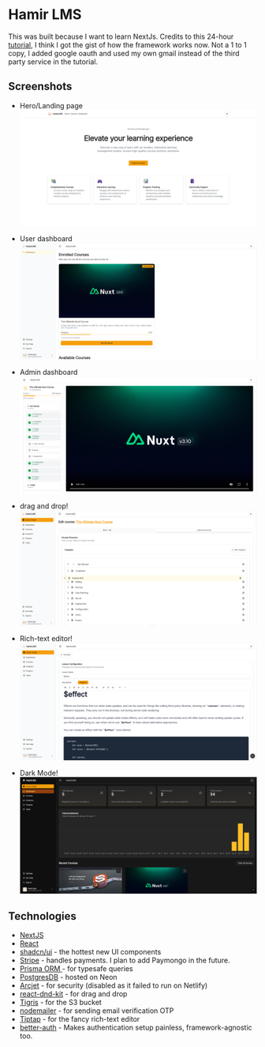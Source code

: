 # Hamir LMS

This was built because I want to learn NextJs. Credits to this 24-hour [tutorial](https://youtu.be/xqoYkX4hfwg?si=h1qvz1GIaDNCPg99), I think I got the gist of how the framework works now. Not a 1 to 1 copy, I added google oauth and used my own gmail instead of the third party service in the tutorial.

## Screenshots

- Hero/Landing page
  ![alt text](screenshots/image-2.png)

- User dashboard
  ![alt text](screenshots/image-3.png)

- Admin dashboard
  ![alt text](screenshots/image-1.png)

- drag and drop!
  ![alt text](screenshots/image-4.png)

- Rich-text editor!
  ![alt text](screenshots/image-5.png)

- Dark Mode!
  ![alt text](screenshots/image-6.png)

## Technologies

- [NextJS](nextjs.org)
- [React](https://react.dev/)
- [shadcn/ui](https://ui.shadcn.com/) - the hottest new UI components
- [Stripe](https://stripe.com/) - handles payments. I plan to add Paymongo in the future.
- [Prisma ORM ](https://www.prisma.io/orm)- for typesafe queries
- [PostgresDB](https://neon.com/) - hosted on Neon
- [Arcjet](https://arcjet.com/) - for security (disabled as it failed to run on Netlify)
- [react-dnd-kit](https://dndkit.com/) - for drag and drop
- [Tigris](https://www.tigrisdata.com/) - for the S3 bucket
- [nodemailer](https://nodemailer.com/) - for sending email verification OTP
- [Tiptap](https://tiptap.dev/) - for the fancy rich-text editor
- [better-auth](https://www.better-auth.com/) - Makes authentication setup painless, framework-agnostic too.
